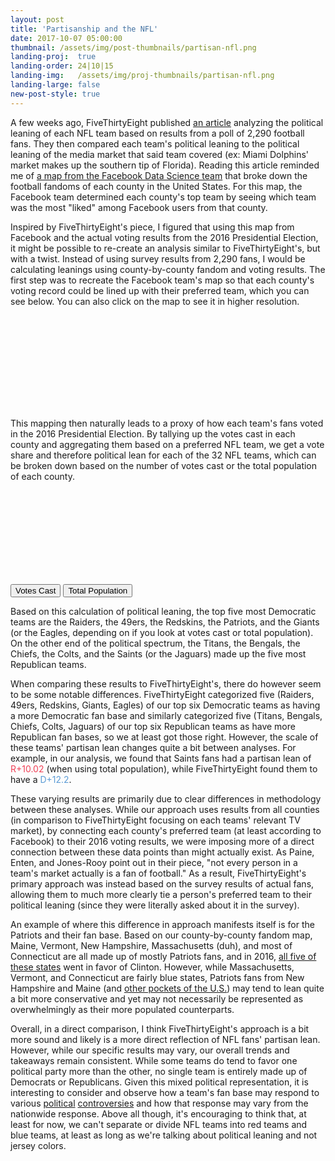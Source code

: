 ```yaml
---
layout: post
title: 'Partisanship and the NFL'
date: 2017-10-07 05:00:00
thumbnail: /assets/img/post-thumbnails/partisan-nfl.png
landing-proj:  true
landing-order: 24|10|15
landing-img:   /assets/img/proj-thumbnails/partisan-nfl.png
landing-large: false
new-post-style: true
---
```


A few weeks ago, FiveThirtyEight published [an article](https://fivethirtyeight.com/features/how-every-nfl-teams-fans-lean-politically/) analyzing the political leaning of each NFL team based on results from a poll of 2,290 football fans. They then compared each team's political leaning to the political leaning of the media market that said team covered (ex: Miami Dolphins' market makes up the southern tip of Florida). Reading this article reminded me of [a map from the Facebook Data Science team](https://www.theatlantic.com/technology/archive/2014/09/the-geography-of-nfl-fandom/379729/) that broke down the football fandoms of each county in the United States. For this map, the Facebook team determined each county's top team by seeing which team was the most "liked" among Facebook users from that county. 

Inspired by FiveThirtyEight's piece, I figured that using this map from Facebook and the actual voting results from the 2016 Presidential Election, it might be possible to re-create an analysis similar to FiveThirtyEight's, but with a twist. Instead of using survey results from 2,290 fans, I would be calculating leanings using county-by-county fandom and voting results. The first step was to recreate the Facebook team's map so that each county's voting record could be lined up with their preferred team, which you can see below. You can also click on the map to see it in higher resolution.

<div id='d3-nfl-map-container'>
    <a href="/projects/fivethirtyeight-partisan-nfl/">
    <svg id="d3-nfl-map"></svg>
    </a>
</div>
<link rel="stylesheet" href="/projects/fivethirtyeight-partisan-nfl/css/map.style.css">
<link rel="stylesheet" href="/projects/fivethirtyeight-partisan-nfl/css/small-map.style.css">
<script type="text/javascript" src="/projects/fivethirtyeight-partisan-nfl/js/map.js"></script>

<!-- more -->

This mapping then naturally leads to a proxy of how each team's fans voted in the 2016 Presidential Election. By tallying up the votes cast in each county and aggregating them based on a preferred NFL team, we get a vote share and therefore political lean for each of the 32 NFL teams, which can be broken down based on the number of votes cast or the total population of each county.

<div id='d3-nfl-bar-container'>
    <svg id="d3-nfl-bar"></svg>
    <div id="d3-nfl-bar-buttons">
        <button type="button" id="Vote" class="selected">Votes Cast</button>
        <button type="button" id="Total">Total Population</button>
    </div>
</div>
<link rel="stylesheet" href="/projects/fivethirtyeight-partisan-nfl/css/bar.style.css">
<script type="text/javascript" src="/projects/fivethirtyeight-partisan-nfl/js/bar.js"></script>

Based on this calculation of political leaning, the top five most Democratic teams are the Raiders, the 49ers, the Redskins, the Patriots, and the Giants (or the Eagles, depending on if you look at votes cast or total population). On the other end of the political spectrum, the Titans, the Bengals, the Chiefs, the Colts, and the Saints (or the Jaguars) made up the five most Republican teams.

When comparing these results to FiveThirtyEight's, there do however seem to be some notable differences. FiveThirtyEight categorized five (Raiders, 49ers, Redskins, Giants, Eagles) of our top six Democratic teams as having a more Democratic fan base and similarly categorized five (Titans, Bengals, Chiefs, Colts, Jaguars) of our top six Republican teams as have more Republican fan bases, so we at least got those right. However, the scale of these teams' partisan lean changes quite a bit between analyses. For example, in our analysis, we found that Saints fans had a partisan lean of <span style="color: rgb(239, 64, 86)">R+10.02</span> (when using total population), while FiveThirtyEight found them to have a <span style="color: rgb(91, 155, 213)">D+12.2</span>.

<!-- 
<div id='d3-nfl-compare-container'>
    <svg id="d3-nfl-compare"></svg>
</div>
<link rel="stylesheet" href="/projects/fivethirtyeight-partisan-nfl/css/compare.style.css">
<script type="text/javascript" src="/projects/fivethirtyeight-partisan-nfl/js/compare.js"></script> 
 -->

These varying results are primarily due to clear differences in methodology between these analyses. While our approach uses results from all counties (in comparison to FiveThirtyEight focusing on each teams' relevant TV market), by connecting each county's preferred team (at least according to Facebook) to their 2016 voting results, we were imposing more of a direct connection between these data points than might actually exist. As Paine, Enten, and Jones-Rooy point out in their piece, "not every person in a team's market actually is a fan of football." As a result, FiveThirtyEight's primary approach was instead based on the survey results of actual fans, allowing them to much more clearly tie a person's preferred team to their political leaning (since they were literally asked about it in the survey).

An example of where this difference in approach manifests itself is for the Patriots and their fan base. Based on our county-by-county fandom map, Maine, Vermont, New Hampshire, Massachusetts (duh), and most of Connecticut are all made up of mostly Patriots fans, and in 2016, [all five of these states](https://www.nytimes.com/elections/results/president) went in favor of Clinton. However, while Massachusetts, Vermont, and Connecticut are fairly blue states, Patriots fans from New Hampshire and Maine (and [other pockets of the U.S.](https://fivethirtyeight.com/features/who-hates-the-patriots-the-most/)) may tend to lean quite a bit more conservative and yet may not necessarily be represented as overwhelmingly as their more populated counterparts.

Overall, in a direct comparison, I think FiveThirtyEight's approach is a bit more sound and likely is a more direct reflection of NFL fans' partisan lean. However, while our specific results may vary, our overall trends and takeaways remain consistent. While some teams do tend to favor one political party more than the other, no single team is entirely made up of Democrats or Republicans. Given this mixed political representation, it is interesting to consider and observe how a team's fan base may respond to various [political](https://en.wikipedia.org/wiki/Washington_Redskins_name_controversy) [controversies](https://en.wikipedia.org/wiki/U.S._national_anthem_protests_(2016%E2%80%93present)) and how that response may vary from the nationwide response. Above all though, it's encouraging to think that, at least for now, we can't separate or divide NFL teams into red teams and blue teams, at least as long as we're talking about political leaning and not jersey colors.



